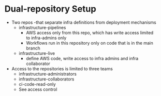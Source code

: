# Dual-repository Setup

- Two repos -that separate infra definitions from deployment mechanisms
    - infrastructure-pipelines
        - AWS access only from this repo, which has write access limited to infra-admins only
        - Workflows run in this repository only on code that is in the main branch
    - infrastructure-live
        - define AWS code, write access to infra admins and infra collaborator
- Access to the repositories is limited to three teams
    - infrastructure-administrators
    - infrastructure-collaborators
    - ci-code-read-only
    - See access control
